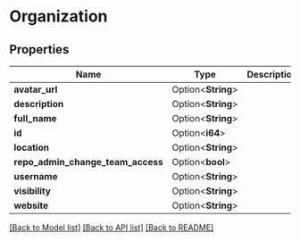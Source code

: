 # Organization

## Properties

Name | Type | Description | Notes
------------ | ------------- | ------------- | -------------
**avatar_url** | Option<**String**> |  | [optional]
**description** | Option<**String**> |  | [optional]
**full_name** | Option<**String**> |  | [optional]
**id** | Option<**i64**> |  | [optional]
**location** | Option<**String**> |  | [optional]
**repo_admin_change_team_access** | Option<**bool**> |  | [optional]
**username** | Option<**String**> |  | [optional]
**visibility** | Option<**String**> |  | [optional]
**website** | Option<**String**> |  | [optional]

[[Back to Model list]](../README.md#documentation-for-models) [[Back to API list]](../README.md#documentation-for-api-endpoints) [[Back to README]](../README.md)


